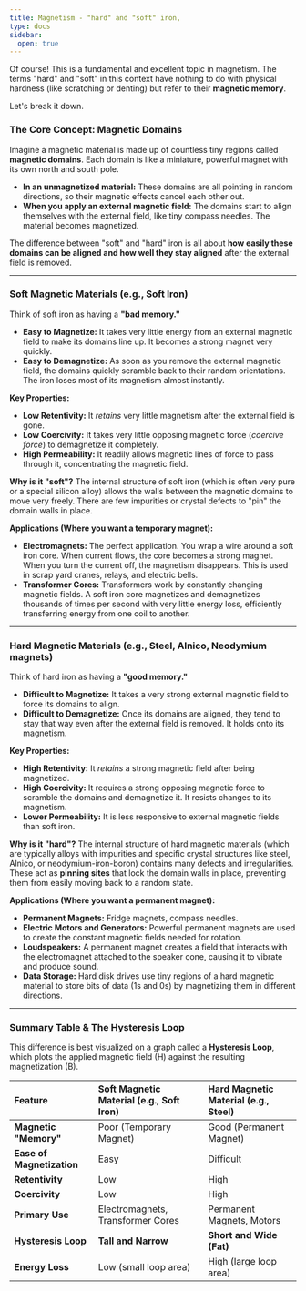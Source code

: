 ```yaml
---
title: Magnetism - "hard" and "soft" iron,
type: docs
sidebar:
  open: true
---
```


Of course! This is a fundamental and excellent topic in magnetism. The terms "hard" and "soft" in this context have nothing to do with physical hardness (like scratching or denting) but refer to their **magnetic memory**.

Let's break it down.

### The Core Concept: Magnetic Domains

Imagine a magnetic material is made up of countless tiny regions called **magnetic domains**. Each domain is like a miniature, powerful magnet with its own north and south pole.

*   **In an unmagnetized material:** These domains are all pointing in random directions, so their magnetic effects cancel each other out.
*   **When you apply an external magnetic field:** The domains start to align themselves with the external field, like tiny compass needles. The material becomes magnetized.

The difference between "soft" and "hard" iron is all about **how easily these domains can be aligned and how well they stay aligned** after the external field is removed.

---

### Soft Magnetic Materials (e.g., Soft Iron)

Think of soft iron as having a **"bad memory."**

*   **Easy to Magnetize:** It takes very little energy from an external magnetic field to make its domains line up. It becomes a strong magnet very quickly.
*   **Easy to Demagnetize:** As soon as you remove the external magnetic field, the domains quickly scramble back to their random orientations. The iron loses most of its magnetism almost instantly.

**Key Properties:**
*   **Low Retentivity:** It *retains* very little magnetism after the external field is gone.
*   **Low Coercivity:** It takes very little opposing magnetic force (*coercive force*) to demagnetize it completely.
*   **High Permeability:** It readily allows magnetic lines of force to pass through it, concentrating the magnetic field.

**Why is it "soft"?**
The internal structure of soft iron (which is often very pure or a special silicon alloy) allows the walls between the magnetic domains to move very freely. There are few impurities or crystal defects to "pin" the domain walls in place.

**Applications (Where you want a temporary magnet):**
*   **Electromagnets:** The perfect application. You wrap a wire around a soft iron core. When current flows, the core becomes a strong magnet. When you turn the current off, the magnetism disappears. This is used in scrap yard cranes, relays, and electric bells.
*   **Transformer Cores:** Transformers work by constantly changing magnetic fields. A soft iron core magnetizes and demagnetizes thousands of times per second with very little energy loss, efficiently transferring energy from one coil to another.

---

### Hard Magnetic Materials (e.g., Steel, Alnico, Neodymium magnets)

Think of hard iron as having a **"good memory."**

*   **Difficult to Magnetize:** It takes a very strong external magnetic field to force its domains to align.
*   **Difficult to Demagnetize:** Once its domains are aligned, they tend to stay that way even after the external field is removed. It holds onto its magnetism.

**Key Properties:**
*   **High Retentivity:** It *retains* a strong magnetic field after being magnetized.
*   **High Coercivity:** It requires a strong opposing magnetic force to scramble the domains and demagnetize it. It resists changes to its magnetism.
*   **Lower Permeability:** It is less responsive to external magnetic fields than soft iron.

**Why is it "hard"?**
The internal structure of hard magnetic materials (which are typically alloys with impurities and specific crystal structures like steel, Alnico, or neodymium-iron-boron) contains many defects and irregularities. These act as **pinning sites** that lock the domain walls in place, preventing them from easily moving back to a random state.

**Applications (Where you want a permanent magnet):**
*   **Permanent Magnets:** Fridge magnets, compass needles.
*   **Electric Motors and Generators:** Powerful permanent magnets are used to create the constant magnetic fields needed for rotation.
*   **Loudspeakers:** A permanent magnet creates a field that interacts with the electromagnet attached to the speaker cone, causing it to vibrate and produce sound.
*   **Data Storage:** Hard disk drives use tiny regions of a hard magnetic material to store bits of data (1s and 0s) by magnetizing them in different directions.

---

### Summary Table & The Hysteresis Loop

This difference is best visualized on a graph called a **Hysteresis Loop**, which plots the applied magnetic field (H) against the resulting magnetization (B).

| Feature | Soft Magnetic Material (e.g., Soft Iron) | Hard Magnetic Material (e.g., Steel) |
| :--- | :--- | :--- |
| **Magnetic "Memory"** | Poor (Temporary Magnet) | Good (Permanent Magnet) |
| **Ease of Magnetization**| Easy | Difficult |
| **Retentivity** | Low | High |
| **Coercivity** | Low | High |
| **Primary Use** | Electromagnets, Transformer Cores | Permanent Magnets, Motors |
| **Hysteresis Loop** | **Tall and Narrow** | **Short and Wide (Fat)** |
| **Energy Loss** | Low (small loop area) | High (large loop area) |


